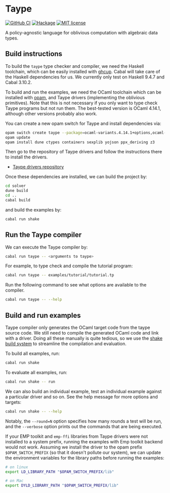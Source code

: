 # Taype

[![GitHub CI](https://github.com/ccyip/taype/workflows/CI/badge.svg)](https://github.com/ccyip/taype/actions)
[![Hackage](https://img.shields.io/hackage/v/taype.svg?logo=haskell)](https://hackage.haskell.org/package/taype)
[![MIT license](https://img.shields.io/badge/license-MIT-blue.svg)](LICENSE)

A policy-agnostic language for oblivious computation with algebraic data types.

## Build instructions

To build the `taype` type checker and compiler, we need the Haskell toolchain,
which can be easily installed with [ghcup](https://www.haskell.org/ghcup/).
Cabal will take care of the Haskell dependencies for us. We currently only test
on Haskell 9.4.7 and Cabal 3.10.2.

To build and run the examples, we need the OCaml toolchain which can be
installed with [opam](https://opam.ocaml.org/), and Taype drivers (implementing
the oblivious primitives). Note that this is not necessary if you only want to
type check Taype programs but not run them. The best-tested version is OCaml
4.14.1, although other versions probably also work.

You can create a new opam switch for Taype and install dependencies via:

``` sh
opam switch create taype --package=ocaml-variants.4.14.1+options,ocaml-option-flambda
opam update
opam install dune ctypes containers sexplib yojson ppx_deriving z3
```

Then go to the repository of Taype drivers and follow the instructions there to
install the drivers.
- [Taype drivers repository](https://github.com/ccyip/taype-drivers.git)

Once these dependencies are installed, we can build the project by:

``` sh
cd solver
dune build
cd ..
cabal build
```

and build the examples by:

``` sh
cabal run shake
```

## Run the Taype compiler

We can execute the Taype compiler by:

``` sh
cabal run taype -- <arguments to taype>
```

For example, to type check and compile the tutorial program:

``` sh
cabal run taype -- examples/tutorial/tutorial.tp
```

Run the following command to see what options are available to the compiler.

``` sh
cabal run taype -- --help
```

## Build and run examples

Taype compiler only generates the OCaml target code from the taype source code.
We still need to compile the generated OCaml code and link with a driver. Doing
all these manually is quite tedious, so we use the [shake build
system](https://shakebuild.com/) to streamline the compilation and evaluation.

To build all examples, run:

``` sh
cabal run shake
```

To evaluate all examples, run:

``` sh
cabal run shake -- run
```

We can also build an individual example, test an individual example against a
particular driver and so on. See the help message for more options and targets:

``` sh
cabal run shake -- --help
```

Notably, the `--round=N` option specifies how many rounds a test will be run,
and the `--verbose` option prints out the commands that are being executed.

If your EMP toolkit and `emp-ffi` libraries from Taype drivers were not
installed to a system prefix, running the examples with Emp toolkit backend
would not work. Assuming we install the driver to the opam prefix
`$OPAM_SWITCH_PREFIX` (so that it doesn't pollute our system), we can update the
environment variables for the library paths before running the examples:

``` sh
# on linux
export LD_LIBRARY_PATH "$OPAM_SWITCH_PREFIX/lib"

# on Mac
export DYLD_LIBRARY_PATH "$OPAM_SWITCH_PREFIX/lib"
```
